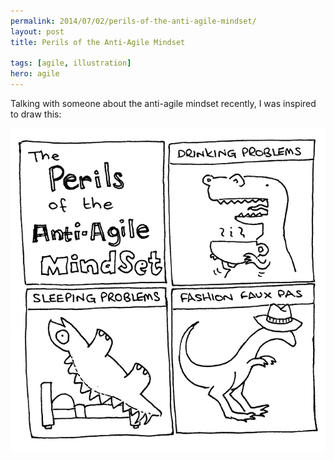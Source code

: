 ```yaml
---
permalink: 2014/07/02/perils-of-the-anti-agile-mindset/
layout: post
title: Perils of the Anti-Agile Mindset

tags: [agile, illustration]
hero: agile
---
```


Talking with someone about the anti-agile mindset recently, I was inspired to
draw this:

<img src="/img/posts/perils-of-the-anti-agile-mindset/perils-bw-lofi.webp" class="img-responsive" alt="Perils of the anti-agile mindeset" />

